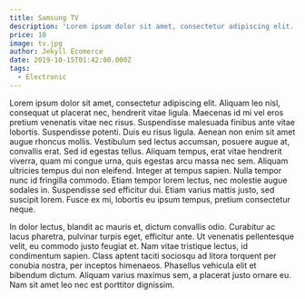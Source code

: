 ```yaml
---
title: Samsung TV
description: 'Lorem ipsum dolor sit amet, consectetur adipiscing elit. Aliquam leo nisl, consequat ut placerat nec, hendrerit vitae ligula.'
price: 10
image: tv.jpg
author: Jekyll Ecomerce
date: 2019-10-15T01:42:00.000Z
tags:
  - Electronic
---
```


Lorem ipsum dolor sit amet, consectetur adipiscing elit. Aliquam leo nisl, consequat ut placerat nec, hendrerit vitae ligula. Maecenas id mi vel eros pretium venenatis vitae nec risus. Suspendisse malesuada finibus ante vitae lobortis. Suspendisse potenti. Duis eu risus ligula. Aenean non enim sit amet augue rhoncus mollis. Vestibulum sed lectus accumsan, posuere augue at, convallis erat. Sed id egestas tellus. Aliquam tempus, erat vitae hendrerit viverra, quam mi congue urna, quis egestas arcu massa nec sem. Aliquam ultricies tempus dui non eleifend. Integer at tempus sapien. Nulla tempor nunc id fringilla commodo. Etiam tempor lorem lectus, nec molestie augue sodales in. Suspendisse sed efficitur dui. Etiam varius mattis justo, sed suscipit lorem. Fusce ex mi, lobortis eu ipsum tempus, pretium consectetur neque.

In dolor lectus, blandit ac mauris et, dictum convallis odio. Curabitur ac lacus pharetra, pulvinar turpis eget, efficitur ante. Ut venenatis pellentesque velit, eu commodo justo feugiat et. Nam vitae tristique lectus, id condimentum sapien. Class aptent taciti sociosqu ad litora torquent per conubia nostra, per inceptos himenaeos. Phasellus vehicula elit et bibendum dictum. Aliquam varius maximus sem, a placerat justo ornare eu. Nam sit amet leo nec est porttitor dignissim.